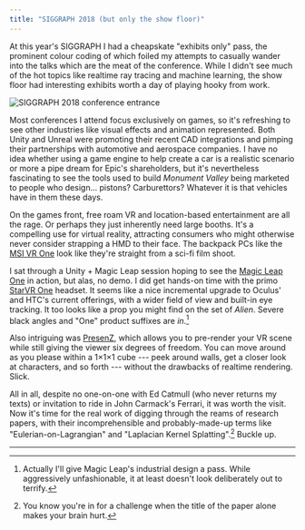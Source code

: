 ```yaml
---
title: "SIGGRAPH 2018 (but only the show floor)"
---
```


At this year's SIGGRAPH I had a cheapskate "exhibits only" pass, the prominent colour coding of which foiled my attempts to casually wander into the talks which are the meat of the conference. While I didn't see much of the hot topics like realtime ray tracing and machine learning, the show floor had interesting exhibits worth a day of playing hooky from work.

<img alt="SIGGRAPH 2018 conference entrance" srcset="/images/siggraph2018.jpg 1x, /images/siggraph2018@2x.jpg 2x" src="/images/siggraph2018.jpg">

Most conferences I attend focus exclusively on games, so it's refreshing to see other industries like visual effects and animation represented. Both Unity and Unreal were promoting their recent CAD integrations and pimping their partnerships with automotive and aerospace companies. I have no idea whether using a game engine to help create a car is a realistic scenario or more a pipe dream for Epic's shareholders, but it's nevertheless fascinating to see the tools used to build *Monument Valley* being marketed to people who design... pistons? Carburettors? Whatever it is that vehicles have in them these days.

On the games front, free roam VR and location-based entertainment are all the rage. Or perhaps they just inherently need large booths. It's a compelling use for virtual reality, attracting consumers who might otherwise never consider strapping a HMD to their face. The backpack PCs like the [MSI VR One](http://vr.msi.com/Backpacks/vrone) look like they're straight from a sci-fi film shoot.

I sat through a Unity + Magic Leap session hoping to see the [Magic Leap One](https://www.magicleap.com/magic-leap-one) in action, but alas, no demo. I did get hands-on time with the primo [StarVR One](https://www.starvr.com/news/35/) headset. It seems like a nice incremental upgrade to Oculus' and HTC's current offerings, with a wider field of view and built-in eye tracking. It too looks like a prop you might find on the set of *Alien*. Severe black angles and "One" product suffixes are *in*.[^1]

Also intriguing was [PresenZ](https://www.presenzvr.com), which allows you to pre-render your VR scene while still giving the viewer six degrees of freedom. You can move around as you please within a 1×1×1 cube --- peek around walls, get a closer look at characters, and so forth --- without the drawbacks of realtime rendering. Slick.

All in all, despite no one-on-one with Ed Catmull (who never returns my texts) or invitation to ride in John Carmack's Ferrari, it was worth the visit. Now it's time for the real work of digging through the reams of research papers, with their incomprehensible and probably-made-up terms like "Eulerian-on-Lagrangian" and "Laplacian Kernel Splatting".[^2] Buckle up.

---

[^1]: Actually I'll give Magic Leap's industrial design a pass. While aggressively unfashionable, it at least doesn't look deliberately out to terrify.

[^2]: You know you're in for a challenge when the title of the paper alone makes your brain hurt.
